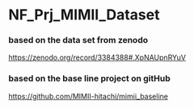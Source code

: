 # NF_Prj_MIMII_Dataset

### based on the data set from zenodo
https://zenodo.org/record/3384388#.XpNAUpnRYuV

### based on the base line project on gitHub
https://github.com/MIMII-hitachi/mimii_baseline

###
